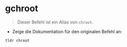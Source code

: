 # gchroot

> Dieser Befehl ist ein Alias von `chroot`.

- Zeige die Dokumentation für den originalen Befehl an:

`tldr chroot`
